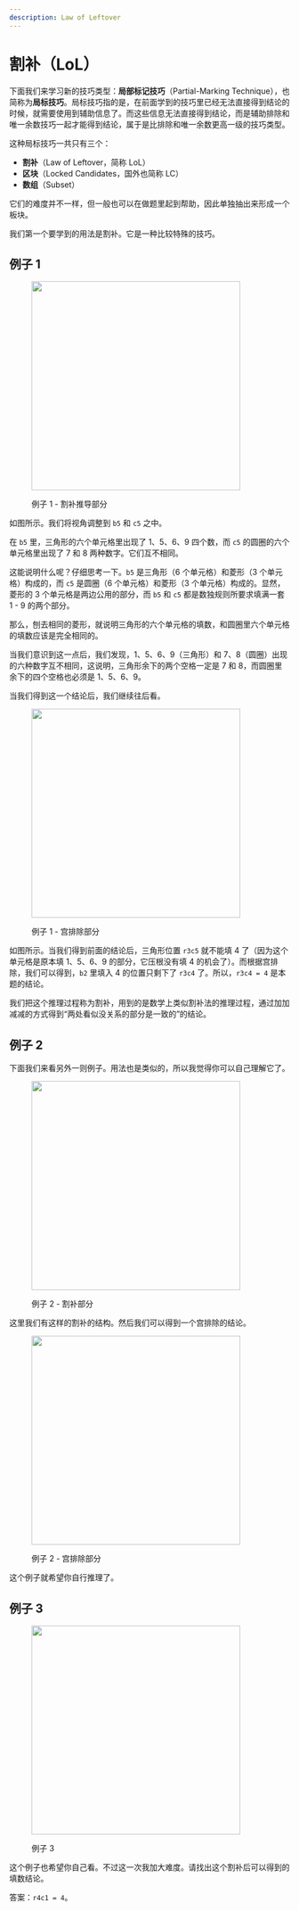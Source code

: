 ```yaml
---
description: Law of Leftover
---
```


# 割补（LoL）

下面我们来学习新的技巧类型：**局部标记技巧**（Partial-Marking Technique），也简称为**局标技巧**。局标技巧指的是，在前面学到的技巧里已经无法直接得到结论的时候，就需要使用到辅助信息了。而这些信息无法直接得到结论，而是辅助排除和唯一余数技巧一起才能得到结论，属于是比排除和唯一余数更高一级的技巧类型。

这种局标技巧一共只有三个：

* **割补**（Law of Leftover，简称 LoL）
* **区块**（Locked Candidates，国外也简称 LC）
* **数组**（Subset）

它们的难度并不一样，但一般也可以在做题里起到帮助，因此单独抽出来形成一个板块。

我们第一个要学到的用法是割补。它是一种比较特殊的技巧。

## 例子 1 <a href="#example-1" id="example-1"></a>

<figure><img src="../.gitbook/assets/images_0004.png" alt="" width="375"><figcaption><p>例子 1 - 割补推导部分</p></figcaption></figure>

如图所示。我们将视角调整到 `b5` 和 `c5` 之中。

在 `b5` 里，三角形的六个单元格里出现了 1、5、6、9 四个数，而 `c5` 的圆圈的六个单元格里出现了 7 和 8 两种数字。它们互不相同。

这能说明什么呢？仔细思考一下。`b5` 是三角形（6 个单元格）和菱形（3 个单元格）构成的，而 `c5` 是圆圈（6 个单元格）和菱形（3 个单元格）构成的。显然，菱形的 3 个单元格是两边公用的部分，而 `b5` 和 `c5` 都是数独规则所要求填满一套 1 - 9 的两个部分。

那么，刨去相同的菱形，就说明三角形的六个单元格的填数，和圆圈里六个单元格的填数应该是完全相同的。

当我们意识到这一点后，我们发现，1、5、6、9（三角形）和 7、8（圆圈）出现的六种数字互不相同，这说明，三角形余下的两个空格一定是 7 和 8，而圆圈里余下的四个空格也必须是 1、5、6、9。

当我们得到这一个结论后，我们继续往后看。

<figure><img src="../.gitbook/assets/images_0003.png" alt="" width="375"><figcaption><p>例子 1 - 宫排除部分</p></figcaption></figure>

如图所示。当我们得到前面的结论后，三角形位置 `r3c5` 就不能填 4 了（因为这个单元格是原本填 1、5、6、9 的部分，它压根没有填 4 的机会了）。而根据宫排除，我们可以得到，`b2` 里填入 4 的位置只剩下了 `r3c4` 了。所以，`r3c4 = 4` 是本题的结论。

我们把这个推理过程称为割补，用到的是数学上类似割补法的推理过程，通过加加减减的方式得到“两处看似没关系的部分是一致的”的结论。

## 例子 2 <a href="#example-2" id="example-2"></a>

下面我们来看另外一则例子。用法也是类似的，所以我觉得你可以自己理解它了。

<figure><img src="../.gitbook/assets/images_0075.png" alt="" width="375"><figcaption><p>例子 2 - 割补部分</p></figcaption></figure>

这里我们有这样的割补的结构。然后我们可以得到一个宫排除的结论。

<figure><img src="../.gitbook/assets/images_0104.png" alt="" width="375"><figcaption><p>例子 2 - 宫排除部分</p></figcaption></figure>

这个例子就希望你自行推理了。

## 例子 3 <a href="#example-3" id="example-3"></a>

<figure><img src="../.gitbook/assets/images_0128.png" alt="" width="375"><figcaption><p>例子 3</p></figcaption></figure>

这个例子也希望你自己看。不过这一次我加大难度。请找出这个割补后可以得到的填数结论。

答案：`r4c1 = 4`。
